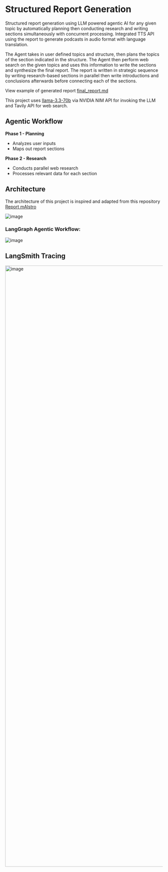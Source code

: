 # Structured Report Generation
Structured report generation using LLM powered agentic AI for any given topic by automatically planning then conducting research and writing sections simultaneously with concurrent processing. Integrated TTS API using the report to generate podcasts in audio format with language translation.  

The Agent takes in user defined topics and structure, then plans the topics of the section indicated in the structure. The Agent then perform web search on the given topics and uses this information to write the sections and synthesize the final report. The report is written in strategic sequence by writing research-based sections in parallel then write introductions and conclusions afterwards before connecting each of the sections.

View example of generated report [final_report.md](final_report.md)

This project uses [llama-3.3-70b](https://build.nvidia.com/meta/llama-3_3-70b-instruct) via NVIDIA NIM API for invoking the LLM and Tavily API for web search.

## Agentic Workflow
**Phase 1 - Planning**
* Analyzes user inputs
* Maps out report sections

**Phase 2 - Research**
* Conducts parallel web research
* Processes relevant data for each section

## Architecture
The architecture of this project is inspired and adapted from this repository [Report mAIstro](https://github.com/langchain-ai/report-mAIstro) 

![image](https://github.com/user-attachments/assets/a1cb48e6-55bc-4217-834d-d2d8fe7ab6c4)

### LangGraph Agentic Workflow:

![image](https://github.com/user-attachments/assets/dcf187d7-9c28-4023-a06f-2b5b148ce0cb)

## LangSmith Tracing  
<img width="1916" alt="image" src="https://github.com/user-attachments/assets/4564635b-2567-445e-a88f-0adc50730b42" />
